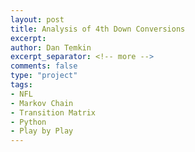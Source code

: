 ```yaml
---
layout: post
title: Analysis of 4th Down Conversions
excerpt: 
author: Dan Temkin
excerpt_separator: <!-- more -->
comments: false
type: "project"
tags:
- NFL
- Markov Chain
- Transition Matrix
- Python
- Play by Play
---
```

